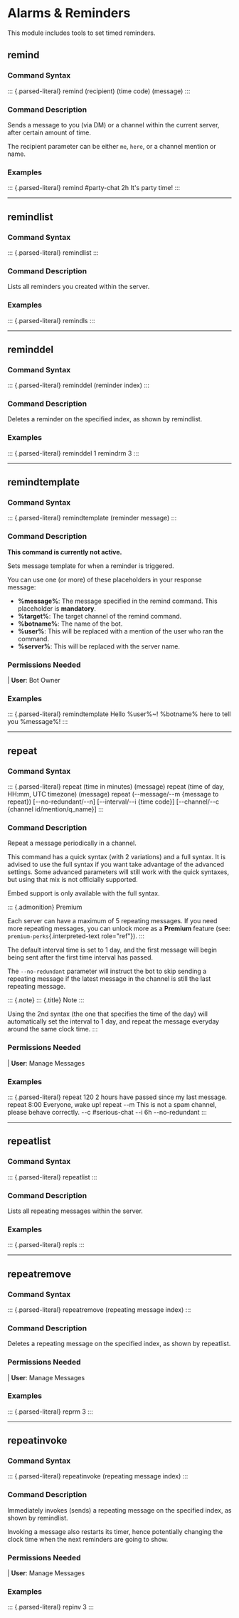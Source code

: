 Alarms & Reminders
==================

This module includes tools to set timed reminders.

remind
------

### Command Syntax

::: {.parsed-literal}
remind (recipient) (time code) (message)
:::

### Command Description

Sends a message to you (via DM) or a channel within the current server,
after certain amount of time.

The recipient parameter can be either `me`, `here`, or a channel mention
or name.

### Examples

::: {.parsed-literal}
remind \#party-chat 2h It\'s party time!
:::

------------------------------------------------------------------------

remindlist
----------

### Command Syntax

::: {.parsed-literal}
remindlist
:::

### Command Description

Lists all reminders you created within the server.

### Examples

::: {.parsed-literal}
remindls
:::

------------------------------------------------------------------------

reminddel
---------

### Command Syntax

::: {.parsed-literal}
reminddel (reminder index)
:::

### Command Description

Deletes a reminder on the specified index, as shown by remindlist.

### Examples

::: {.parsed-literal}
reminddel 1 remindrm 3
:::

------------------------------------------------------------------------

remindtemplate
--------------

### Command Syntax

::: {.parsed-literal}
remindtemplate (reminder message)
:::

### Command Description

**This command is currently not active.**

Sets message template for when a reminder is triggered.

You can use one (or more) of these placeholders in your response
message:

-   **%message%**: The message specified in the remind command. This
    placeholder is **mandatory**.
-   **%target%**: The target channel of the remind command.
-   **%botname%**: The name of the bot.
-   **%user%**: This will be replaced with a mention of the user who ran
    the command.
-   **%server%**: This will be replaced with the server name.

### Permissions Needed

| **User**: Bot Owner

### Examples

::: {.parsed-literal}
remindtemplate Hello %user%\~! %botname% here to tell you %message%!
:::

------------------------------------------------------------------------

repeat
------

### Command Syntax

::: {.parsed-literal}
repeat (time in minutes) (message) repeat (time of day, HH:mm, UTC
timezone) (message) repeat (\--message/\--m {message to repeat})
\[\--no-redundant/\--n\] \[\--interval/\--i {time code}\]
\[\--channel/\--c {channel id/mention/q\_name}\]
:::

### Command Description

Repeat a message periodically in a channel.

This command has a quick syntax (with 2 variations) and a full syntax.
It is advised to use the full syntax if you want take advantage of the
advanced settings. Some advanced parameters will still work with the
quick syntaxes, but using that mix is not officially supported.

Embed support is only available with the full syntax.

::: {.admonition}
Premium

Each server can have a maximum of 5 repeating messages. If you need more
repeating messages, you can unlock more as a **Premium** feature (see:
`premium-perks`{.interpreted-text role="ref"}).
:::

The default interval time is set to 1 day, and the first message will
begin being sent after the first time interval has passed.

The `--no-redundant` parameter will instruct the bot to skip sending a
repeating message if the latest message in the channel is still the last
repeating message.

::: {.note}
::: {.title}
Note
:::

Using the 2nd syntax (the one that specifies the time of the day) will
automatically set the interval to 1 day, and repeat the message everyday
around the same clock time.
:::

### Permissions Needed

| **User**: Manage Messages

### Examples

::: {.parsed-literal}
repeat 120 2 hours have passed since my last message. repeat 8:00
Everyone, wake up! repeat \--m This is not a spam channel, please behave
correctly. \--c \#serious-chat \--i 6h \--no-redundant
:::

------------------------------------------------------------------------

repeatlist
----------

### Command Syntax

::: {.parsed-literal}
repeatlist
:::

### Command Description

Lists all repeating messages within the server.

### Examples

::: {.parsed-literal}
repls
:::

------------------------------------------------------------------------

repeatremove
------------

### Command Syntax

::: {.parsed-literal}
repeatremove (repeating message index)
:::

### Command Description

Deletes a repeating message on the specified index, as shown by
repeatlist.

### Permissions Needed

| **User**: Manage Messages

### Examples

::: {.parsed-literal}
reprm 3
:::

------------------------------------------------------------------------

repeatinvoke
------------

### Command Syntax

::: {.parsed-literal}
repeatinvoke (repeating message index)
:::

### Command Description

Immediately invokes (sends) a repeating message on the specified index,
as shown by remindlist.

Invoking a message also restarts its timer, hence potentially changing
the clock time when the next reminders are going to show.

### Permissions Needed

| **User**: Manage Messages

### Examples

::: {.parsed-literal}
repinv 3
:::
